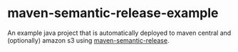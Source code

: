 # maven-semantic-release-example

An example java project that is automatically deployed to maven central and (optionally) amazon s3 using [maven-semantic-release](https://github.com/conveyal/maven-semantic-release).